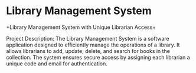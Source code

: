 
# Library Management System

+Library Management System with Unique Librarian Access+


Project Description:
The Library Management System is a software application designed to efficiently manage the operations of a library. It allows librarians to add, update, delete, and search for books in the collection. 
The system ensures secure access by assigning each librarian a unique code and email for authentication.
